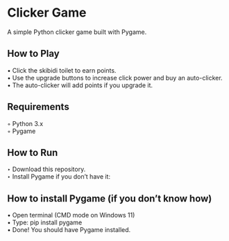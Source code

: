 # Clicker Game

A simple Python clicker game built with Pygame.

## How to Play

• Click the skibidi toilet to earn points.  
• Use the upgrade buttons to increase click power and buy an auto-clicker.  
• The auto-clicker will add points if you upgrade it.

## Requirements

◦ Python 3.x  
◦ Pygame

## How to Run

‣ Download this repository.  
‣ Install Pygame if you don’t have it:

## How to install Pygame (if you don’t know how)

• Open terminal (CMD mode on Windows 11)  
• Type: pip install pygame  
• Done! You should have Pygame installed.
